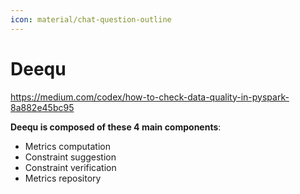 ```yaml
---
icon: material/chat-question-outline
---
```


# Deequ

https://medium.com/codex/how-to-check-data-quality-in-pyspark-8a882e45bc95

**Deequ is composed of these 4 main components**:

- Metrics computation
- Constraint suggestion
- Constraint verification
- Metrics repository
